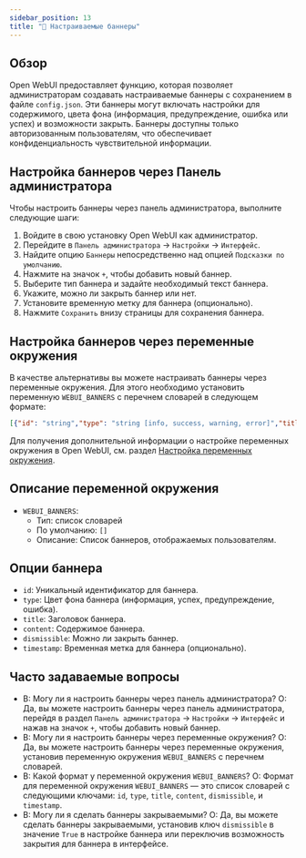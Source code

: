 ```yaml
---
sidebar_position: 13
title: "🔰 Настраиваемые баннеры"
---
```


Обзор
--------

Open WebUI предоставляет функцию, которая позволяет администраторам создавать настраиваемые баннеры с сохранением в файле `config.json`. Эти баннеры могут включать настройки для содержимого, цвета фона (информация, предупреждение, ошибка или успех) и возможности закрыть. Баннеры доступны только авторизованным пользователям, что обеспечивает конфиденциальность чувствительной информации.

Настройка баннеров через Панель администратора
---------------------------------------------

Чтобы настроить баннеры через панель администратора, выполните следующие шаги:

1. Войдите в свою установку Open WebUI как администратор.
2. Перейдите в `Панель администратора` -> `Настройки` -> `Интерфейс`.
3. Найдите опцию `Баннеры` непосредственно над опцией `Подсказки по умолчанию`.
4. Нажмите на значок `+`, чтобы добавить новый баннер.
5. Выберите тип баннера и задайте необходимый текст баннера.
6. Укажите, можно ли закрыть баннер или нет.
7. Установите временную метку для баннера (опционально).
8. Нажмите `Сохранить` внизу страницы для сохранения баннера.

Настройка баннеров через переменные окружения
------------------------------------------------

В качестве альтернативы вы можете настраивать баннеры через переменные окружения. Для этого необходимо установить переменную `WEBUI_BANNERS` с перечнем словарей в следующем формате:

```json
[{"id": "string","type": "string [info, success, warning, error]","title": "string","content": "string","dismissible": False,"timestamp": 1000}]
```

Для получения дополнительной информации о настройке переменных окружения в Open WebUI, см. раздел [Настройка переменных окружения](https://docs.openwebui.com/getting-started/env-configuration#webui_banners).

Описание переменной окружения
---------------------------------

* `WEBUI_BANNERS`:
  * Тип: список словарей
  * По умолчанию: `[]`
  * Описание: Список баннеров, отображаемых пользователям.

Опции баннера
----------------

* `id`: Уникальный идентификатор для баннера.
* `type`: Цвет фона баннера (информация, успех, предупреждение, ошибка).
* `title`: Заголовок баннера.
* `content`: Содержимое баннера.
* `dismissible`: Можно ли закрыть баннер.
* `timestamp`: Временная метка для баннера (опционально).

Часто задаваемые вопросы
----

* В: Могу ли я настроить баннеры через панель администратора?
О: Да, вы можете настроить баннеры через панель администратора, перейдя в раздел `Панель администратора` -> `Настройки` -> `Интерфейс` и нажав на значок `+`, чтобы добавить новый баннер.
* В: Могу ли я настроить баннеры через переменные окружения?
О: Да, вы можете настроить баннеры через переменные окружения, установив переменную окружения `WEBUI_BANNERS` с перечнем словарей.
* В: Какой формат у переменной окружения `WEBUI_BANNERS`?
О: Формат для переменной окружения `WEBUI_BANNERS` — это список словарей с следующими ключами: `id`, `type`, `title`, `content`, `dismissible`, и `timestamp`.
* В: Могу ли я сделать баннеры закрываемыми?
О: Да, вы можете сделать баннеры закрываемыми, установив ключ `dismissible` в значение `True` в настройке баннера или переключив возможность закрытия для баннера в интерфейсе.
